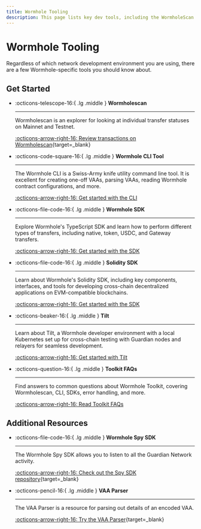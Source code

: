 ```yaml
---
title: Wormhole Tooling
description: This page lists key dev tools, including the WormholeScan Explorer, Wormhole CLI, Wormhole SDKs, and APIs for querying network data.
---
```


# Wormhole Tooling

Regardless of which network development environment you are using, there are a few Wormhole-specific tools you should know about.

## Get Started

<div class="grid cards" markdown>

-   :octicons-telescope-16:{ .lg .middle } **Wormholescan**

    ---

    Wormholescan is an explorer for looking at individual transfer statuses on Mainnet and Testnet.

    [:octicons-arrow-right-16: Review transactions on Wormholescan](https://wormholescan.io){target=\_blank}

-   :octicons-code-square-16:{ .lg .middle } **Wormhole CLI Tool**

    ---

    The Wormhole CLI is a Swiss-Army knife utility command line tool. It is excellent for creating one-off VAAs, parsing VAAs, reading Wormhole contract configurations, and more.

    [:octicons-arrow-right-16: Get started with the CLI](/docs/build/toolkit/cli/)

-   :octicons-file-code-16:{ .lg .middle } **Wormhole SDK**

    ---

    Explore Wormhole's TypeScript SDK and learn how to perform different types of transfers, including native, token, USDC, and Gateway transfers.

    [:octicons-arrow-right-16: Get started with the SDK](/docs/build/applications/wormhole-sdk/)

-   :octicons-file-code-16:{ .lg .middle } **Solidity SDK**

    ---

    Learn about Wormhole's Solidity SDK, including key components, interfaces, and tools for developing cross-chain decentralized applications on EVM-compatible blockchains.

    [:octicons-arrow-right-16: Get started with the SDK](/docs/build/applications/solidity-sdk/)

-   :octicons-beaker-16:{ .lg .middle } **Tilt**

    ---

    Learn about Tilt, a Wormhole developer environment with a local Kubernetes set up for cross-chain testing with Guardian nodes and relayers for seamless development.

    [:octicons-arrow-right-16: Get started with Tilt](/docs/build/toolkit/tilt/)

-   :octicons-question-16:{ .lg .middle } **Toolkit FAQs**

    ---

    Find answers to common questions about Wormhole Toolkit, covering Wormholescan, CLI, SDKs, error handling, and more.

    [:octicons-arrow-right-16: Read Toolkit FAQs](/docs/build/toolkit/faqs/)

</div>

## Additional Resources

<div class="grid cards" markdown>

-   :octicons-file-code-16:{ .lg .middle } **Wormhole Spy SDK**

    ---

    The Wormhole Spy SDK allows you to listen to all the Guardian Network activity.

    [:octicons-arrow-right-16: Check out the Spy SDK repository](https://github.com/wormhole-foundation/wormhole/tree/main/spydk/js){target=\_blank}

-   :octicons-pencil-16:{ .lg .middle } **VAA Parser**

    ---

    The VAA Parser is a resource for parsing out details of an encoded VAA.

    [:octicons-arrow-right-16: Try the VAA Parser](https://wormholescan.io/#/developers/vaa-parser){target=\_blank}

</div>
